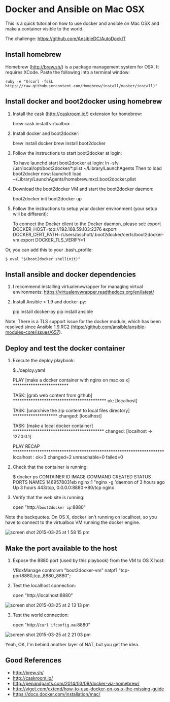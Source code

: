 # Docker and Ansible on Mac OSX

This is a quick tutorial on how to use docker and ansible on Mac OSX and make a container visible to the world.

The challenge: https://github.com/AnsibleDC/AutoDockIT

## Install homebrew

Homebrew (http://brew.sh/) is a package management system for OSX.  It requires XCode.  Paste the following into a terminal window:

    ruby -e "$(curl -fsSL https://raw.githubusercontent.com/Homebrew/install/master/install)"

## Install docker and boot2docker using homebrew

1) Install the cask (http://caskroom.io/) extension for homebrew:

    brew cask install virtualbox

2) Install docker and boot2docker:

    brew install docker
    brew install boot2docker

3) Follow the instructions to start boot2docker at login:

    To have launchd start boot2docker at login:
        ln -sfv /usr/local/opt/boot2docker/*.plist ~/Library/LaunchAgents
    Then to load boot2docker now:
        launchctl load ~/Library/LaunchAgents/homebrew.mxcl.boot2docker.plist

4) Download the boot2docker VM and start the boot2docker daemon:

    boot2docker init
    boot2docker up

5) Follow the instructions to setup your docker environment (your setup will be different):

    To connect the Docker client to the Docker daemon, please set:
        export DOCKER_HOST=tcp://192.168.59.103:2376
        export DOCKER_CERT_PATH=/Users/bschott/.boot2docker/certs/boot2docker-vm
        export DOCKER_TLS_VERIFY=1

Or, you can add this to your .bash_profile:

    $ eval "$(boot2docker shellinit)"


## Install ansible and docker dependencies

1) I recommend installing virtualenvwrapper for managing virtual environments:
https://virtualenvwrapper.readthedocs.org/en/latest/

2) Install Ansible > 1.9 and docker-py:

    pip install docker-py
    pip install ansible

Note: There is a TLS support issue for the docker module, which has been resolved since Ansible 1.9.RC2 (https://github.com/ansible/ansible-modules-core/issues/657).  

## Deploy and test the docker container

1) Execute the deploy playbook:

    $ ./deploy.yaml

    PLAY [make a docker container with nginx on mac os x] *************************

    TASK: [grab web content from github] ******************************************
    ok: [localhost]

    TASK: [unarchive the zip content to local files directory] ********************
    changed: [localhost]

    TASK: [make a local docker container] *****************************************
    changed: [localhost -> 127.0.0.1]

    PLAY RECAP ********************************************************************
    localhost                  : ok=3    changed=2    unreachable=0    failed=0

2) Check that the container is running:

    $ docker ps
    CONTAINER ID        IMAGE               COMMAND                CREATED             STATUS              PORTS                           NAMES
    1469578031eb        nginx:1             "nginx -g 'daemon of   3 hours ago         Up 3 hours          443/tcp, 0.0.0.0:8880->80/tcp   nginx

3) Verify that the web site is running:

    open "http://`boot2docker ip`:8880"

Note the backquotes. On OS X, docker isn't running on localhost, so you have to connect to the virtualbox VM running the docker engine.

![screen shot 2015-03-25 at 1 58 15 pm](https://cloud.githubusercontent.com/assets/219202/6831519/28da0b64-d2f7-11e4-9b96-23dac08b9088.png)

## Make the port available to the host

1) Expose the 8880 port (used by this playbook) from the VM to OS X host:

    VBoxManage controlvm "boot2docker-vm" natpf1 "tcp-port8880,tcp,,8880,,8880";

2) Test the localhost connection:

    open "http://localhost:8880"

![screen shot 2015-03-25 at 2 13 13 pm](https://cloud.githubusercontent.com/assets/219202/6832001/17f07f74-d2fa-11e4-8d3b-8efcef8d0326.png)


3) Test the world connection:

    open "http://`curl ifconfig.me`:8880"

![screen shot 2015-03-25 at 2 21 03 pm](https://cloud.githubusercontent.com/assets/219202/6832032/399b5144-d2fa-11e4-9031-b8c67fb1851a.png)

Yeah, OK, I'm behind another layer of NAT, but you get the idea.

## Good References

- http://brew.sh/
- http://caskroom.io/
- http://penandpants.com/2014/03/09/docker-via-homebrew/
- http://viget.com/extend/how-to-use-docker-on-os-x-the-missing-guide
- https://docs.docker.com/installation/mac/
